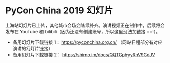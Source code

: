 # PyCon China 2019 幻灯片

上海站幻灯片已上传，其他城市会场会陆续补齐。演讲视频正在制作中，后续将会发布在 YouTube 和 bilibili（因为还没有创建账号，所以这里没法加链接 ==!）。

- 备用幻灯片下载链接 1： https://pyconchina.org.cn/ （网站日程部分有对应演讲的幻灯片链接）
- 备用幻灯片下载链接 2： https://shimo.im/docs/QQTGphyyRhV9GdJV
